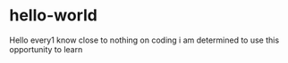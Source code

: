 # hello-world
Hello every1
know close to nothing on coding
i am determined to use this opportunity to learn
